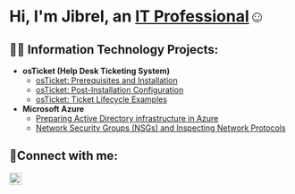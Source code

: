 <h1>Hi, I'm Jibrel, an <a href="https://linkedin.com/in/www.linkedin.com/in/jibrel-fofanah-687992387">IT Professional</a>☺</h1>

<h2>👨‍💻 Information Technology Projects:</h2>

- <b>osTicket (Help Desk Ticketing System)</b>
  - [osTicket: Prerequisites and Installation](https://github.com/Jibreltech/osticket-prereqs)
  - [osTicket: Post-Installation Configuration](https://github.com/Jibreltech/post-install-config)
  - [osTicket: Ticket Lifecycle Examples](https://github.com/Jibreltech/ticket-lifecycle)
- <b>Microsoft Azure</b>
  - [Preparing  Active Directory infrastructure in Azure](https://github.com/Jibreltech/configure-ad)
  - [Network Security Groups (NSGs) and Inspecting Network Protocols](https://github.com/Jibreltech/azure-network-protocols)

<h2>🤳Connect with me:</h2>


[<img align="left" alt="Josh | LinkedIn" width="22px" src="https://cdn.jsdelivr.net/npm/simple-icons@v3/icons/linkedin.svg" />][linkedin]

[linkedin]: https://linkedin.com/in/www.linkedin.com/in/jibrel-fofanah-687992387
